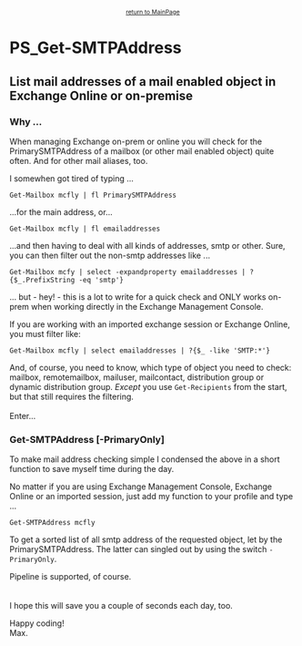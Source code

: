 <center><a href="https://otterkring.github.io/MainPage" style="font-size:75%;">return to MainPage</a></center>

# PS_Get-SMTPAddress
## List mail addresses of a mail enabled object in Exchange Online or on-premise


### Why ...

When managing Exchange on-prem or online you will check for the PrimarySMTPAddress of a mailbox (or other mail enabled object) quite often. And for other mail aliases, too.

I somewhen got tired of typing ...

    Get-Mailbox mcfly | fl PrimarySMTPAddress

...for the main address, or...

    Get-Mailbox mcfly | fl emailaddresses

...and then having to deal with all kinds of addresses, smtp or other. Sure, you can then filter out the non-smtp addresses like ...

    Get-Mailbox mcfy | select -expandproperty emailaddresses | ?{$_.PrefixString -eq 'smtp'}

... but - hey! - this is a lot to write for a quick check and ONLY works on-prem when working directly in the Exchange Management Console.

If you are working with an imported exchange session or Exchange Online, you must filter like:

    Get-Mailbox mcfly | select emailaddresses | ?{$_ -like 'SMTP:*'}

And, of course, you need to know, which type of object you need to check: mailbox, remotemailbox, mailuser, mailcontact, distribution group or dynamic distribution group. *Except* you use `Get-Recipients` from the start, but that still requires the filtering.
<br>
<br>
Enter...

### Get-SMTPAddress [-PrimaryOnly]

To make mail address checking simple I condensed the above in a short function to save myself time during the day.

No matter if you are using Exchange Management Console, Exchange Online or an imported session, just add my function to your profile and type ...

    Get-SMTPAddress mcfly

To get a sorted list of all smtp address of the requested object, let by the PrimarySMTPAddress. The latter can singled out by using the switch `-PrimaryOnly`.

Pipeline is supported, of course.
<br>
<br>
<br>
I hope this will save you a couple of seconds each day, too.

Happy coding!<br>
Max.